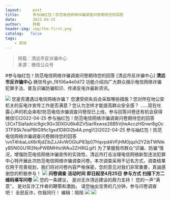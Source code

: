 ```yaml
---
layout:     post
title:      参与抽红包！防范电信网络诈骗调查问卷期待您的回答
date:       2022-04-25
author:     转载
header-img: img/the-first.png
catalog:   false
tags:
    - 其他
---
```


<blockquote><p>转载：清远市反诈骗中心<br>
来源：微信公众号</p></blockquote>

#参与抽红包！防范电信网络诈骗调查问卷期待您的回答
[清远市反诈骗中心]
**清远市反诈骗中心**
微信号gh_f8106a4e0d72
功能介绍向广大群众揭示电信网络诈骗犯罪手法、普及识骗防骗知识、传递反电诈最新资讯。

![]({{site.baseurl}}/postimg/3CxTSiafadcic5zyXUfbXLUClzlpaoknCpV4bErPg2kuuS97hoJJbNCtFOVZ9X0j5W26HDaregC5kibiaLGl8CPr9A.gif)
您是否遭遇过电信网络诈骗？
您遭受损失后会采取哪些措施？您对所在地公安机关的反电诈宣传工作是否满意？您认为怎样才能提高群众安全感？
......现在吐露心声的机会来啦!防范电信诈骗调查问卷现已上线，参与回答问卷还有机会获得微信![](2022-04-25
参与抽红包！防范电信网络诈骗调查问卷期待您的回答\\3CxTSiafadcic9gic9Gv3DXGU6k4IZV5iarRxwxe26B5VjheAcczHSnwr8gOc3TF9Sk7eiaPBtG9fic1gsd1D8GI2b4A.png)![](2022-04-25
参与抽红包！防范电信网络诈骗调查问卷期待您的回答\\vnT4hbaLoX6rRjdZibZJJ4vWOGIuP83p07Hqvpd4VFjHM0jqzh2YZibTWNtkyB5N0GU1R3NoPWBMHticWAu2ZHlRQ.gif)
为了掌握我市群众“识骗、防骗”情况，增强防范电信网络诈骗宣传的实效性，清远市打击治理电信网络新型违法犯罪中心特开展此次防范电信网络诈骗调查问卷。本次调查采用不记名方式，调查结果仅用于完善规划，我们将对问卷内容严格保密，您的意见对我们非常重要，真诚感谢您的积极参与！
![]({{site.baseurl}}/postimg/vnT4hbaLoX6rRjdZibZJJ4vWOGIuP83p0rZOGTd3f366LomPPriauWT2kmJ6spR0CTibT8icUTGyj3Dbn20vz0l0JQ.png)
**问卷调查**
**活动时间**
**即日起至4月25日**
**参与方式**
**扫描下方二维码填写问卷**
![]({{site.baseurl}}/postimg/3CxTSiafadcic9gic9Gv3DXGU6k4IZV5iarRyhuhO1sL93lhLLZibyc2dT4vYdU2gcqbc81ibR3m0RHApiaqIhUOn5t8w.gif)
您的一条建议，
是对无诈清远建设的鼎力支持！
您的一声“满意”，
是对反诈工作者的鞭策和激励。
请您抽出宝贵的几分钟，参与问卷调查吧！
全民反诈，你我同行！
编辑：阻阻
![]({{site.baseurl}}/postimg/SUycX2yckdJ5YVVCpDYl0c5CbMTO3KgBTesbSxe5zKHlm2GQsTWAFTgswCXscN6Y9vuJHFcE77orSK7ClzYOdg.jpeg)
![]({{site.baseurl}}/postimg/3CxTSiafadcic5zyXUfbXLUClzlpaoknCpErldQhhamfG7KH1qHGrr3icT9iaAoE1B4noSO7EewO2k8fys5pMuaoog.gif)
